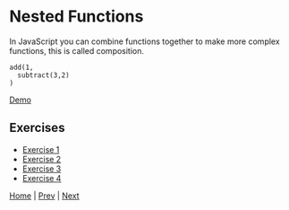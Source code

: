 # Nested Functions

In JavaScript you can combine functions together to make more complex functions, this is called composition.

```
add(1,
  subtract(3,2)
)
```

[Demo](/nested-functions/demo)

## Exercises

- [Exercise 1](/nested-functions/1)
- [Exercise 2](/nested-functions/2)
- [Exercise 3](/nested-functions/3)
- [Exercise 4](/nested-functions/4)

[Home](/) | [Prev](/functions) | [Next](/dom)

